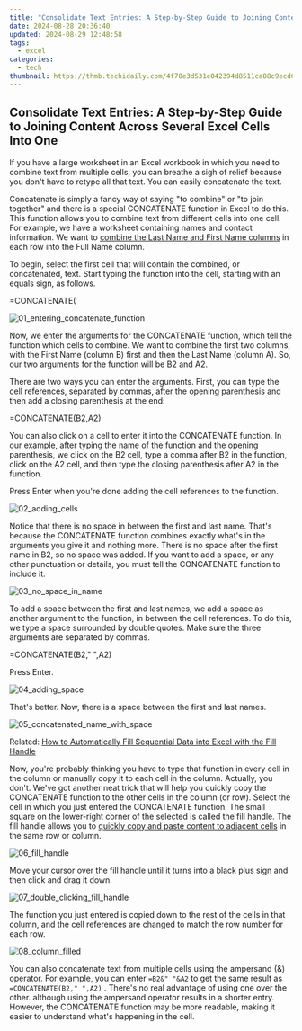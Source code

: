 ```yaml
---
title: "Consolidate Text Entries: A Step-by-Step Guide to Joining Content Across Several Excel Cells Into One"
date: 2024-08-28 20:36:40
updated: 2024-08-29 12:48:58
tags:
  - excel
categories:
  - tech
thumbnail: https://thmb.techidaily.com/4f70e3d531e042394d8511ca88c9ecd662d4633e7d60fe2b42adcca98c8caef1.png
---
```


## Consolidate Text Entries: A Step-by-Step Guide to Joining Content Across Several Excel Cells Into One

If you have a large worksheet in an Excel workbook in which you need to combine text from multiple cells, you can breathe a sigh of relief because you don't have to retype all that text. You can easily concatenate the text.

 Concatenate is simply a fancy way ot saying "to combine" or "to join together" and there is a special CONCATENATE function in Excel to do this. This function allows you to combine text from different cells into one cell. For example, we have a worksheet containing names and contact information. We want to [combine the Last Name and First Name columns](https://article-helps.techidaily.com/updated-2024-approved-elevate-your-drone-game-with-top-tier-lipo-tech/) in each row into the Full Name column.

 To begin, select the first cell that will contain the combined, or concatenated, text. Start typing the function into the cell, starting with an equals sign, as follows.

=CONCATENATE(

![01_entering_concatenate_function](https://static1.howtogeekimages.com/wordpress/wp-content/uploads/2016/11/01_entering_concatenate_function.png) 

 Now, we enter the arguments for the CONCATENATE function, which tell the function which cells to combine. We want to combine the first two columns, with the First Name (column B) first and then the Last Name (column A). So, our two arguments for the function will be B2 and A2.

 There are two ways you can enter the arguments. First, you can type the cell references, separated by commas, after the opening parenthesis and then add a closing parenthesis at the end:

=CONCATENATE(B2,A2)

 You can also click on a cell to enter it into the CONCATENATE function. In our example, after typing the name of the function and the opening parenthesis, we click on the B2 cell, type a comma after B2 in the function, click on the A2 cell, and then type the closing parenthesis after A2 in the function.

 Press Enter when you're done adding the cell references to the function.

![02_adding_cells](https://static1.howtogeekimages.com/wordpress/wp-content/uploads/2016/11/02_adding_cells.png) 

 Notice that there is no space in between the first and last name. That's because the CONCATENATE function combines exactly what's in the arguments you give it and nothing more. There is no space after the first name in B2, so no space was added. If you want to add a space, or any other punctuation or details, you must tell the CONCATENATE function to include it.

![03_no_space_in_name](https://static1.howtogeekimages.com/wordpress/wp-content/uploads/2016/11/03_no_space_in_name.png) 

 To add a space between the first and last names, we add a space as another argument to the function, in between the cell references. To do this, we type a space surrounded by double quotes. Make sure the three arguments are separated by commas.

=CONCATENATE(B2," ",A2)

 Press Enter.

![04_adding_space](https://static1.howtogeekimages.com/wordpress/wp-content/uploads/2016/11/04_adding_space.png) 

 That's better. Now, there is a space between the first and last names.

![05_concatenated_name_with_space](https://static1.howtogeekimages.com/wordpress/wp-content/uploads/2016/11/05_concatenated_name_with_space.png) 

Related: [How to Automatically Fill Sequential Data into Excel with the Fill Handle](https://visual-screen-recording.techidaily.com/new-in-2024-top-5-best-hdmi-21-gaming-monitors-ps5-compatible/) 

 Now, you're probably thinking you have to type that function in every cell in the column or manually copy it to each cell in the column. Actually, you don't. We've got another neat trick that will help you quickly copy the CONCATENATE function to the other cells in the column (or row). Select the cell in which you just entered the CONCATENATE function. The small square on the lower-right corner of the selected is called the fill handle. The fill handle allows you to [quickly copy and paste content to adjacent cells](https://visual-screen-recording.techidaily.com/new-in-2024-top-5-best-hdmi-21-gaming-monitors-ps5-compatible/) in the same row or column.

![06_fill_handle](https://static1.howtogeekimages.com/wordpress/wp-content/uploads/2016/11/06_fill_handle.png) 

 Move your cursor over the fill handle until it turns into a black plus sign and then click and drag it down.

![07_double_clicking_fill_handle](https://static1.howtogeekimages.com/wordpress/wp-content/uploads/2016/11/07_double_clicking_fill_handle.png) 

 The function you just entered is copied down to the rest of the cells in that column, and the cell references are changed to match the row number for each row.

![08_column_filled](https://static1.howtogeekimages.com/wordpress/wp-content/uploads/2016/11/08_column_filled.png) 

 You can also concatenate text from multiple cells using the ampersand (&) operator. For example, you can enter `=B2&" "&A2` to get the same result as `=CONCATENATE(B2," ",A2)` . There's no real advantage of using one over the other. although using the ampersand operator results in a shorter entry. However, the CONCATENATE function may be more readable, making it easier to understand what's happening in the cell.

<ins class="adsbygoogle"
     style="display:block"
     data-ad-format="autorelaxed"
     data-ad-client="ca-pub-7571918770474297"
     data-ad-slot="1223367746"></ins>



<ins class="adsbygoogle"
     style="display:block"
     data-ad-client="ca-pub-7571918770474297"
     data-ad-slot="8358498916"
     data-ad-format="auto"
     data-full-width-responsive="true"></ins>

